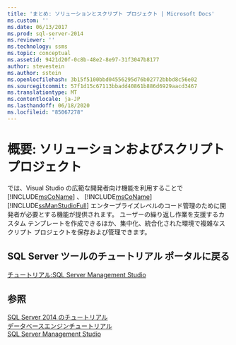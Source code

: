 ```yaml
---
title: 'まとめ: ソリューションとスクリプト プロジェクト | Microsoft Docs'
ms.custom: ''
ms.date: 06/13/2017
ms.prod: sql-server-2014
ms.reviewer: ''
ms.technology: ssms
ms.topic: conceptual
ms.assetid: 9421d20f-0c8b-48e2-8e97-31f3047b8177
author: stevestein
ms.author: sstein
ms.openlocfilehash: 3b15f5100bbd04556295d76b02772bbbd8c56e02
ms.sourcegitcommit: 57f1d15c67113bbadd40861b886d6929aacd3467
ms.translationtype: MT
ms.contentlocale: ja-JP
ms.lasthandoff: 06/18/2020
ms.locfileid: "85067278"
---
```

# <a name="summary-solutions-and-script-projects"></a>概要: ソリューションおよびスクリプト プロジェクト
  では、Visual Studio の広範な開発者向け機能を利用することで [!INCLUDE[msCoName](../../includes/msconame-md.md)] 、 [!INCLUDE[msCoName](../../includes/msconame-md.md)] [!INCLUDE[ssManStudioFull](../../includes/ssmanstudiofull-md.md)] エンタープライズレベルのコード管理のために開発者が必要とする機能が提供されます。 ユーザーの繰り返し作業を支援するカスタム テンプレートを作成できるほか、集中化、統合化された環境で複雑なスクリプト プロジェクトを保存および管理できます。  
  
## <a name="return-to-sql-server-tools-tutorials-portal"></a>SQL Server ツールのチュートリアル ポータルに戻る  
 [チュートリアル:SQL Server Management Studio](tutorial-sql-server-management-studio.md)  
  
## <a name="see-also"></a>参照  
 [SQL Server 2014 のチュートリアル](tutorial-sql-server-management-studio.md)   
 [データベースエンジンチュートリアル](../../relational-databases/database-engine-tutorials.md)   
 [SQL Server Management Studio](../sql-server-management-studio-ssms.md)  
  
  
